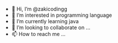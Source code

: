 - 👋 Hi, I’m @zakicodingg
- 👀 I’m interested in programming language
- 🌱 I’m currently learning java
- 💞️ I’m looking to collaborate on ...
- 📫 How to reach me ...

<!---
zakicodingg/zakicodingg is a ✨ special ✨ repository because its `README.md` (this file) appears on your GitHub profile.
You can click the Preview link to take a look at your changes.
--->
